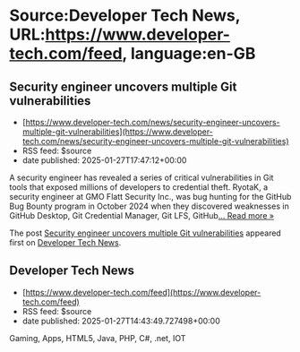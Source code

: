 # Source:Developer Tech News, URL:https://www.developer-tech.com/feed, language:en-GB

## Security engineer uncovers multiple Git vulnerabilities
 - [https://www.developer-tech.com/news/security-engineer-uncovers-multiple-git-vulnerabilities](https://www.developer-tech.com/news/security-engineer-uncovers-multiple-git-vulnerabilities)
 - RSS feed: $source
 - date published: 2025-01-27T17:47:12+00:00

<p>A security engineer has revealed a series of critical vulnerabilities in Git tools that exposed millions of developers to credential theft. RyotaK, a security engineer at GMO Flatt Security Inc., was bug hunting for the GitHub Bug Bounty program in October 2024 when they discovered weaknesses in GitHub Desktop, Git Credential Manager, Git LFS, GitHub<a class="excerpt-read-more" href="https://www.developer-tech.com/news/security-engineer-uncovers-multiple-git-vulnerabilities/" title="ReadSecurity engineer uncovers multiple Git vulnerabilities">... Read more &#187;</a></p>
<p>The post <a href="https://www.developer-tech.com/news/security-engineer-uncovers-multiple-git-vulnerabilities/">Security engineer uncovers multiple Git vulnerabilities</a> appeared first on <a href="https://www.developer-tech.com">Developer Tech News</a>.</p>

## Developer Tech News
 - [https://www.developer-tech.com/feed](https://www.developer-tech.com/feed)
 - RSS feed: $source
 - date published: 2025-01-27T14:43:49.727498+00:00

Gaming, Apps, HTML5, Java, PHP, C#, .net, IOT

